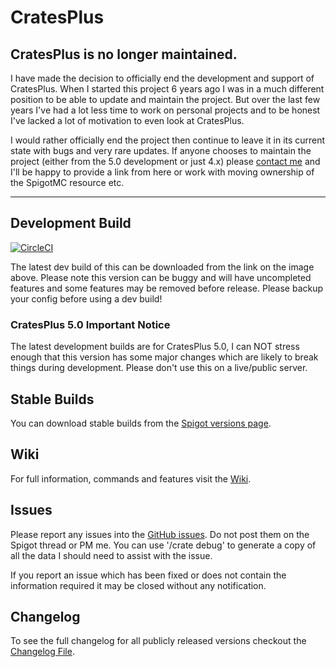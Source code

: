 CratesPlus
=====================

## CratesPlus is no longer maintained.

I have made the decision to officially end the development and support of CratesPlus. When I started this project 6 years ago I was in a much different position to be able to update and maintain the project. But over the last few years I've had a lot less time to work on personal projects and to be honest I've lacked a lot of motivation to even look at CratesPlus.

I would rather officially end the project then continue to leave it in its current state with bugs and very rare updates. If anyone chooses to maintain the project (either from the 5.0 development or just 4.x) please [contact me](https://linfoot.dev/) and I'll be happy to provide a link from here or work with moving ownership of the SpigotMC resource etc.

----- 


## Development Build
[![CircleCI](https://circleci.com/gh/ConnorLinfoot/CratesPlus/tree/master.svg?style=svg)](https://api.linfoot.dev/v2/ci/artifact/CratesPlus/latest/download)

The latest dev build of this can be downloaded from the link on the image above. Please note this version can be buggy and will have uncompleted features and some features may be removed before release. Please backup your config before using a dev build!

### CratesPlus 5.0 Important Notice

The latest development builds are for CratesPlus 5.0, I can NOT stress enough that this version has some major changes which are likely to break things during development. Please don't use this on a live/public server.

## Stable Builds
You can download stable builds from the [Spigot versions page](https://www.spigotmc.org/resources/cratesplus-custom-crates-free.5018/history).

## Wiki
For full information, commands and features visit the [Wiki](https://github.com/ConnorLinfoot/CratesPlus/wiki).

## Issues
Please report any issues into the [GitHub issues](https://github.com/ConnorLinfoot/CratesPlus/issues). Do not post them on the Spigot thread or PM me.
You can use '/crate debug' to generate a copy of all the data I should need to assist with the issue.

If you report an issue which has been fixed or does not contain the information required it may be closed without any notification.


## Changelog
To see the full changelog for all publicly released versions checkout the [Changelog File](https://github.com/ConnorLinfoot/CratesPlus/blob/master/Changelog.md).

